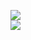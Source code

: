 [![](https://img.shields.io/badge/Made%20With-Github%20Spray-lightgrey.svg?style=for-the-badge&logo=github)](https://github.com/Annihil/github-spray#3509)  
[![](https://i.imgur.com/2DrTn0Z.gif)](https://github.com/Annihil/github-spray)
